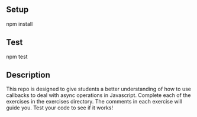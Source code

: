 ## Setup
npm install

## Test
npm test

## Description
This repo is designed to give students a better understanding of how to use callbacks to deal with async operations in Javascript. Complete each of the exercises in the exercises directory. The comments in each exercise will guide you. Test your code to see if it works!